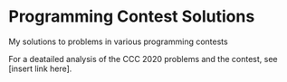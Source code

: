 # Programming Contest Solutions
My solutions to problems in various programming contests

For a deatailed analysis of the CCC 2020 problems and the contest, see [insert link here].
